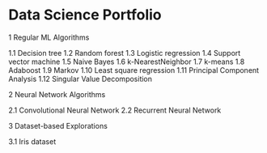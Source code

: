 # Data Science Portfolio

1 Regular ML Algorithms

1.1 Decision tree
1.2 Random forest
1.3 Logistic regression
1.4 Support vector machine
1.5 Naive Bayes
1.6 k-NearestNeighbor
1.7 k-means
1.8 Adaboost
1.9 Markov
1.10 Least square regression
1.11 Principal Component Analysis
1.12 Singular Value Decomposition


2 Neural Network Algorithms

2.1 Convolutional Neural Network
2.2 Recurrent Neural Network


3 Dataset-based Explorations

3.1 Iris dataset
